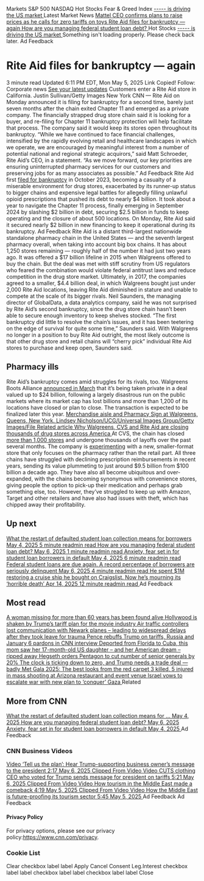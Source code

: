 Markets 
S&P 500
NASDAQ
Hot Stocks 
Fear & Greed Index 
[ ----- is driving the US market ](https://edition.cnn.com/markets/fear-and-greed?utm_source=business_ribbon)
Latest Market News 
[ Mattel CEO confirms plans to raise prices as he calls for zero tariffs on toys ](https://edition.cnn.com/2025/05/05/business/barbie-mattel-toy-tariffs-price-hike?utm_source=business_ribbon)
[ Rite Aid files for bankruptcy — again ](https://edition.cnn.com/2025/05/05/business/rite-aid-bankruptcy?utm_source=business_ribbon)
[ How are you managing federal student loan debt? ](https://edition.cnn.com/2025/05/05/economy/student-loan-debt-bnpl-credit-callout?utm_source=business_ribbon)
Hot Stocks 
[ ----- is driving the US market ](https://edition.cnn.com/markets/fear-and-greed?utm_source=business_ribbon)
Something isn't loading properly. Please check back later.
Ad Feedback
#  Rite Aid files for bankruptcy — again 
3 minute read 
Updated 6:11 PM EDT, Mon May 5, 2025 
Link Copied! 
Follow:
Corporate news [See your latest updates](https://edition.cnn.com/follow?iid=follow_see_all_article&source=acq_web_experiments_follow_card-social-bar-all)
Customers enter a Rite Aid store in California.
Justin Sullivan/Getty Images
New York CNN — 
Rite Aid on Monday announced it is filing for bankruptcy for a second time, barely just seven months after the chain exited Chapter 11 and emerged as a private company. 
The financially strapped drug store chain said it is looking for a buyer, and re-filing for Chapter 11 bankruptcy protection will help facilitate that process. The company said it would keep its stores open throughout its bankruptcy. 
“While we have continued to face financial challenges, intensified by the rapidly evolving retail and healthcare landscapes in which we operate, we are encouraged by meaningful interest from a number of potential national and regional strategic acquirors,” said Matt Schroeder, Rite Aid’s CEO, in a statement. “As we move forward, our key priorities are ensuring uninterrupted pharmacy services for our customers and preserving jobs for as many associates as possible.” 
Ad Feedback
Rite Aid first [filed for bankruptcy](https://www.cnn.com/2023/10/15/business/rite-aid-bankrupty-hnk-intl/index.html) in October 2023, becoming a casualty of a miserable environment for drug stores, exacerbated by its runner-up status to bigger chains and expensive legal battles for allegedly filling unlawful opioid prescriptions that pushed its debt to nearly $4 billion. 
It took about a year to navigate the Chapter 11 process, finally emerging in September 2024 by slashing $2 billion in debt, securing $2.5 billion in funds to keep operating and the closure of about 500 locations. 
On Monday, Rite Aid said it secured nearly $2 billion in new financing to keep it operational during its bankruptcy. 
Ad Feedback
Rite Aid is a distant third-largest nationwide standalone pharmacy chain in the United States — and the seventh largest pharmacy overall, when taking into account big box chains. It has about 1,250 stores remaining — roughly half of the number it had just two years ago. 
It was offered a $17 billion lifeline in 2015 when Walgreens offered to buy the chain. But the deal was met with stiff scrutiny from US regulators who feared the combination would violate federal antitrust laws and reduce competition in the drug store market. 
Ultimately, in 2017, the companies agreed to a smaller, $4.4 billion deal, in which Walgreens bought just under 2,000 Rite Aid locations, leaving Rite Aid diminished in stature and unable to compete at the scale of its bigger rivals. 
Neil Saunders, the managing director of GlobalData, a data analytics company, said he was not surprised by Rite Aid’s second bankruptcy, since the drug store chain hasn’t been able to secure enough inventory to keep shelves stocked. 
“The first bankruptcy did little to resolve the chain’s issues, and it has been teetering on the edge of survival for quite some time,” Saunders said. 
With Walgreens no longer in a position to buy Rite Aid outright, the most likely outcome is that other drug store and retail chains will “cherry pick” individual Rite Aid stores to purchase and keep open, Saunders said. 
##  Pharmacy ills 
Rite Aid’s bankruptcy comes amid struggles for its rivals, too. 
Walgreens Boots Alliance [announced in March](https://www.cnn.com/2025/03/06/economy/walgreens-private-deal/index.html) that it’s being taken private in a deal valued up to $24 billion, following a largely disastrous run on the public markets where its market cap has lost billions and more than 1,200 of its locations have closed or plan to close. The transaction is expected to be finalized later this year. 
[ Merchandise aisle and Pharmacy Sign at Walgreens, Queens, New York. Lindsey Nicholson/UCG/Universal Images Group/Getty Images/File Related article Why Walgreens, CVS and Rite Aid are closing thousands of drug stores across America ](https://edition.cnn.com/2024/06/28/business/walgreens-cvs-closing)
At CVS, the chain has closed [more than 1,000 stores](https://www.cnn.com/2024/10/01/business/cvs-health-layoffs/index.html) and undergone thousands of layoffs over the past several months. The company is [experimenting](https://www.cnn.com/2025/03/10/business/cvs-small-stores/index.html) with a new, smaller-format store that only focuses on the pharmacy rather than the retail part. 
All three chains have struggled with declining prescription reimbursements in recent years, sending its value plummeting to just around $9.5 billion from $100 billion a decade ago. 
They have also all become ubiquitous and over-expanded, with the chains becoming synonymous with convenience stores, giving people the option to pick-up their medication and perhaps grab something else, too. However, they’ve struggled to keep up with Amazon, Target and other retailers and have also had issues with theft, which has chipped away their profitability. 
## Up next
[ What the restart of defaulted student loan collection means for borrowers May 4, 2025  5 minute readmin read ](https://www.cnn.com/2025/05/04/politics/student-loan-collection-restart-what-to-know?iid=cnn_buildContentRecirc_end_recirc)
[ How are you managing federal student loan debt? May 6, 2025  1 minute readmin read ](https://www.cnn.com/2025/05/05/economy/student-loan-debt-bnpl-credit-callout?iid=cnn_buildContentRecirc_end_recirc)
[ Anxiety, fear set in for student loan borrowers in default May 4, 2025  6 minute readmin read ](https://www.cnn.com/2025/05/04/politics/student-loan-borrowers-default-anxiety?iid=cnn_buildContentRecirc_end_recirc)
[ Federal student loans are due again. A record percentage of borrowers are seriously delinquent May 6, 2025  4 minute readmin read ](https://www.cnn.com/2025/05/05/business/student-debt-collections-delinquent?iid=cnn_buildContentRecirc_end_recirc)
[ He spent $1M restoring a cruise ship he bought on Craigslist. Now he’s mourning its ‘horrible death’ Apr 14, 2025  12 minute readmin read ](https://www.cnn.com/2025/04/14/travel/craigslist-cruise-ship-horrible-end/index.html?iid=cnn_buildContentRecirc_end_recirc)
Ad Feedback
## Most read
[ A woman missing for more than 60 years has been found alive ](https://www.cnn.com/2025/05/05/us/audrey-backeberg-missing-found-alive?iid=cnn_buildContentRecirc_end_recirc)
[ Hollywood is shaken by Trump’s tariff plan for the movie industry ](https://www.cnn.com/2025/05/05/media/movie-tariffs-trump-hollywood?iid=cnn_buildContentRecirc_end_recirc)
[ Air traffic controllers lost communication with Newark planes – leading to widespread delays after they took leave for trauma ](https://www.cnn.com/2025/05/05/us/newark-airport-additional-flight-delays?iid=cnn_buildContentRecirc_end_recirc)
[ Pence rebuffs Trump on tariffs, Russia and January 6 pardons in CNN interview ](https://www.cnn.com/2025/05/05/politics/january-6-pence-trump-tariffs-russia?iid=cnn_buildContentRecirc_end_recirc)
[ Deported from Florida to Cuba, this mom saw her 17-month-old US daughter – and her American dream – ripped away ](https://www.cnn.com/2025/05/05/americas/heidy-sanchez-cuba-mom-deported-us-daughter-intl-latam?iid=cnn_buildContentRecirc_end_recirc)
[ Hegseth orders Pentagon to cut number of senior generals by 20% ](https://www.cnn.com/2025/05/05/politics/hegseth-orders-pentagon-cut-senior-generals?iid=cnn_buildContentRecirc_end_recirc)
[ The clock is ticking down to zero, and Trump needs a trade deal — badly ](https://www.cnn.com/2025/05/05/business/trade-war-deal-trump?iid=cnn_buildContentRecirc_end_recirc)
[ Met Gala 2025: The best looks from the red carpet ](https://www.cnn.com/2025/05/05/style/met-gala-2025-red-carpet-fashion?iid=cnn_buildContentRecirc_end_recirc)
[ 3 killed, 5 injured in mass shooting at Arizona restaurant and event venue ](https://www.cnn.com/2025/05/05/us/shooting-glendale-arizona-multiple-injured-hnk?iid=cnn_buildContentRecirc_end_recirc)
[ Israel vows to escalate war with new plan to ‘conquer’ Gaza ](https://www.cnn.com/2025/05/05/middleeast/israel-gaza-expansion-hnk-intl?iid=cnn_buildContentRecirc_end_recirc)
Related
## More from CNN
[ What the restart of defaulted student loan collection means for ... May 4, 2025  ](https://www.cnn.com/2025/05/04/politics/student-loan-collection-restart-what-to-know?iid=cnn_buildContentRecirc_end_recirc)
[ How are you managing federal student loan debt? May 6, 2025  ](https://www.cnn.com/2025/05/05/economy/student-loan-debt-bnpl-credit-callout?iid=cnn_buildContentRecirc_end_recirc)
[ Anxiety, fear set in for student loan borrowers in default May 4, 2025  ](https://www.cnn.com/2025/05/04/politics/student-loan-borrowers-default-anxiety?iid=cnn_buildContentRecirc_end_recirc)
Ad Feedback
### CNN Business Videos
[ Video ‘Tell us the plan’: Hear Trump-supporting business owner’s message to the president 2:17 May 6, 2025  ](https://edition.cnn.com/2025/05/05/business/video/trump-supporting-business-owner-tariffs-lead-digvid)
[ Clipped From Video ](https://edition.cnn.com/2025/05/05/business/video/the-lead-donald-trump-tariffs-clothes-china-mexico-cuts-us-jake-tapper) [ Video CUTS clothing CEO who voted for Trump sends message for president on tariffs 5:21 May 6, 2025  ](https://edition.cnn.com/2025/05/05/business/video/the-lead-donald-trump-tariffs-clothes-china-mexico-cuts-us-jake-tapper)
[ Clipped From Video ](https://edition.cnn.com/2025/05/05/business/video/tourism-comeback-middle-east-spc) [ Video How tourism in the Middle East made a comeback 4:19 May 5, 2025  ](https://edition.cnn.com/2025/05/05/business/video/tourism-comeback-middle-east-spc)
[ Clipped From Video ](https://edition.cnn.com/2025/05/05/business/video/middle-east-future-proofing-tourism-spc) [ Video How the Middle East is future-proofing its tourism sector 5:45 May 5, 2025  ](https://edition.cnn.com/2025/05/05/business/video/middle-east-future-proofing-tourism-spc)
Ad Feedback
Ad Feedback
#### Privacy Policy
For privacy options, please see our privacy policy:<https://www.cnn.com/privacy>.
### Cookie List
Clear
checkbox label label
Apply Cancel
Consent Leg.Interest
checkbox label label
checkbox label label
checkbox label label
Close
